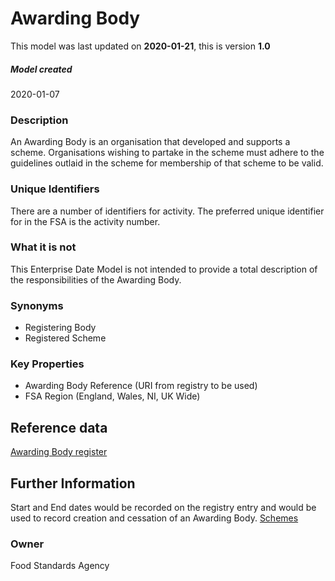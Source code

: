 # Awarding Body

This model was last updated on **2020-01-21**, this is version **1.0**

##### Model created
2020-01-07

### Description
An Awarding Body is an organisation that developed and supports a scheme.  Organisations wishing to partake in the scheme must adhere to the guidelines outlaid in the scheme for membership of that scheme to be valid.

### Unique Identifiers
There are a number of identifiers for activity. The preferred unique identifier for in the FSA is the activity number.

### What it is not
This Enterprise Date Model is not intended to provide a total description of the responsibilities of the Awarding Body.

### Synonyms
*   Registering Body
*   Registered Scheme

### Key Properties
*   Awarding Body Reference (URI from registry to be used)
*   FSA Region (England, Wales, NI, UK Wide)

## Reference data
[Awarding Body register](https://data.food.gov.uk/codes/)

## Further Information
Start and End dates would be recorded on the registry entry and would be used to record creation and cessation of an Awarding Body.
[Schemes](schemes.md)

### Owner
Food Standards Agency
